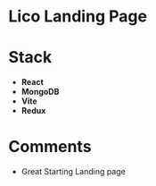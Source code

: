 # Lico Landing Page
 
# Stack
- **React** 
- **MongoDB**
- **Vite**
- **Redux** 

# Comments
- Great Starting Landing page 
